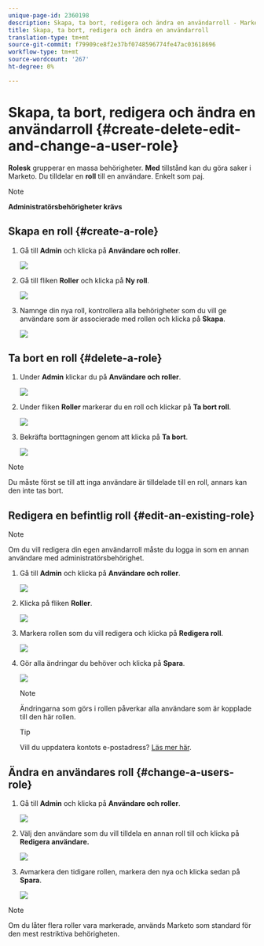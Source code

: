 ```yaml
---
unique-page-id: 2360198
description: Skapa, ta bort, redigera och ändra en användarroll - Marketo Docs - Produktdokumentation
title: Skapa, ta bort, redigera och ändra en användarroll
translation-type: tm+mt
source-git-commit: f79909ce8f2e37bf0748596774fe47ac03618696
workflow-type: tm+mt
source-wordcount: '267'
ht-degree: 0%

---
```



# Skapa, ta bort, redigera och ändra en användarroll {#create-delete-edit-and-change-a-user-role}

**Rolesk** grupperar en massa behörigheter. **Med** tillstånd kan du göra saker i Marketo. Du tilldelar en **roll** till en användare. Enkelt som paj.

>[!NOTE]
>
>**Administratörsbehörigheter krävs**

## Skapa en roll {#create-a-role}

1. Gå till **Admin** och klicka på **Användare och roller**.

   ![](assets/image2014-9-16-13-3a29-3a48.png)

1. Gå till fliken **Roller** och klicka på **Ny roll**.

   ![](assets/image2014-9-16-13-3a30-3a0.png)

1. Namnge din nya roll, kontrollera alla behörigheter som du vill ge användare som är associerade med rollen och klicka på **Skapa**.

   ![](assets/image2014-9-16-13-3a31-3a19.png)

## Ta bort en roll {#delete-a-role}

1. Under **Admin** klickar du på **Användare och roller**.

   ![](assets/image2014-9-16-13-3a31-3a42.png)

1. Under fliken **Roller** markerar du en roll och klickar på **Ta bort roll**.

   ![](assets/image2014-9-16-13-3a31-3a56.png)

1. Bekräfta borttagningen genom att klicka på **Ta bort**.

   ![](assets/image2014-9-16-13-3a32-3a25.png)

>[!NOTE]
>
>Du måste först se till att inga användare är tilldelade till en roll, annars kan den inte tas bort.

## Redigera en befintlig roll {#edit-an-existing-role}

>[!NOTE]
>
>Om du vill redigera din egen användarroll måste du logga in som en annan användare med administratörsbehörighet.

1. Gå till **Admin** och klicka på **Användare och roller**.

   ![](assets/image2014-9-16-13-3a34-3a2.png)

1. Klicka på fliken **Roller**.

   ![](assets/image2014-9-16-13-3a34-3a22.png)

1. Markera rollen som du vill redigera och klicka på **Redigera roll**.

   ![](assets/image2014-9-16-13-3a34-3a37.png)

1. Gör alla ändringar du behöver och klicka på **Spara**.

   ![](assets/image2014-9-16-13-3a35-3a16.png)

   >[!NOTE]
   >
   >Ändringarna som görs i rollen påverkar alla användare som är kopplade till den här rollen.

   >[!TIP]
   >
   >Vill du uppdatera kontots e-postadress? [Läs mer här](/help/marketo/product-docs/administration/settings/edit-account-settings.md).

## Ändra en användares roll {#change-a-users-role}

1. Gå till **Admin** och klicka på **Användare och roller**.

   ![](assets/image2014-9-16-13-3a35-3a49.png)

1. Välj den användare som du vill tilldela en annan roll till och klicka på **Redigera användare.**

   ![](assets/image2014-9-16-13-36-8.png)

1. Avmarkera den tidigare rollen, markera den nya och klicka sedan på **Spara**.

   ![](assets/image2014-9-16-13-3a36-3a35.png)

>[!NOTE]
>
>Om du låter flera roller vara markerade, används Marketo som standard för den mest restriktiva behörigheten.
